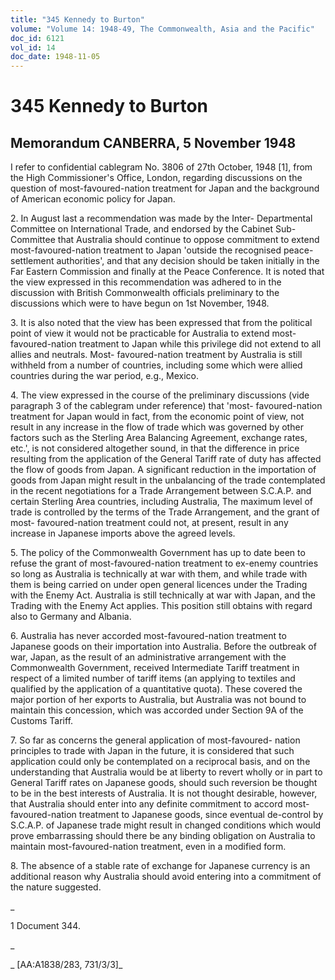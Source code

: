 ```yaml
---
title: "345 Kennedy to Burton"
volume: "Volume 14: 1948-49, The Commonwealth, Asia and the Pacific"
doc_id: 6121
vol_id: 14
doc_date: 1948-11-05
---
```


# 345 Kennedy to Burton

## Memorandum CANBERRA, 5 November 1948

I refer to confidential cablegram No. 3806 of 27th October, 1948 [1], from the High Commissioner's Office, London, regarding discussions on the question of most-favoured-nation treatment for Japan and the background of American economic policy for Japan.

2\. In August last a recommendation was made by the Inter- Departmental Committee on International Trade, and endorsed by the Cabinet Sub-Committee that Australia should continue to oppose commitment to extend most-favoured-nation treatment to Japan 'outside the recognised peace-settlement authorities', and that any decision should be taken initially in the Far Eastern Commission and finally at the Peace Conference. It is noted that the view expressed in this recommendation was adhered to in the discussion with British Commonwealth officials preliminary to the discussions which were to have begun on 1st November, 1948.

3\. It is also noted that the view has been expressed that from the political point of view it would not be practicable for Australia to extend most-favoured-nation treatment to Japan while this privilege did not extend to all allies and neutrals. Most- favoured-nation treatment by Australia is still withheld from a number of countries, including some which were allied countries during the war period, e.g., Mexico.

4\. The view expressed in the course of the preliminary discussions (vide paragraph 3 of the cablegram under reference) that 'most- favoured-nation treatment for Japan would in fact, from the economic point of view, not result in any increase in the flow of trade which was governed by other factors such as the Sterling Area Balancing Agreement, exchange rates, etc.', is not considered altogether sound, in that the difference in price resulting from the application of the General Tariff rate of duty has affected the flow of goods from Japan. A significant reduction in the importation of goods from Japan might result in the unbalancing of the trade contemplated in the recent negotiations for a Trade Arrangement between S.C.A.P. and certain Sterling Area countries, including Australia, The maximum level of trade is controlled by the terms of the Trade Arrangement, and the grant of most- favoured-nation treatment could not, at present, result in any increase in Japanese imports above the agreed levels.

5\. The policy of the Commonwealth Government has up to date been to refuse the grant of most-favoured-nation treatment to ex-enemy countries so long as Australia is technically at war with them, and while trade with them is being carried on under open general licences under the Trading with the Enemy Act. Australia is still technically at war with Japan, and the Trading with the Enemy Act applies. This position still obtains with regard also to Germany and Albania.

6\. Australia has never accorded most-favoured-nation treatment to Japanese goods on their importation into Australia. Before the outbreak of war, Japan, as the result of an administrative arrangement with the Commonwealth Government, received Intermediate Tariff treatment in respect of a limited number of tariff items (an applying to textiles and qualified by the application of a quantitative quota). These covered the major portion of her exports to Australia, but Australia was not bound to maintain this concession, which was accorded under Section 9A of the Customs Tariff.

7\. So far as concerns the general application of most-favoured- nation principles to trade with Japan in the future, it is considered that such application could only be contemplated on a reciprocal basis, and on the understanding that Australia would be at liberty to revert wholly or in part to General Tariff rates on Japanese goods, should such reversion be thought to be in the best interests of Australia. It is not thought desirable, however, that Australia should enter into any definite commitment to accord most-favoured-nation treatment to Japanese goods, since eventual de-control by S.C.A.P. of Japanese trade might result in changed conditions which would prove embarrassing should there be any binding obligation on Australia to maintain most-favoured-nation treatment, even in a modified form.

8\. The absence of a stable rate of exchange for Japanese currency is an additional reason why Australia should avoid entering into a commitment of the nature suggested.

_

1 Document 344.

_

_ [AA:A1838/283, 731/3/3]_
